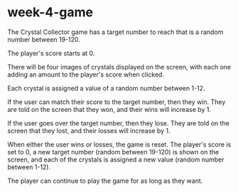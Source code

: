 # week-4-game

The Crystal Collector game has a target number to reach that is a random number between 19-120.

The player's score starts at 0.

There will be four images of crystals displayed on the screen, with each one adding an amount to the player's score when clicked.

Each crystal is assigned a value of a random number between 1-12.

If the user can match their score to the target number, then they win. They are told on the screen that they won, and their wins will increase by 1.

If the user goes over the target number, then they lose. They are told on the screen that they lost, and their losses will increase by 1.

When either the user wins or losses, the game is reset. The player's score is set to 0, a new target number (random between 19-120) is shown on the screen, and each of the crystals is assigned a new value (random number between 1-12).

The player can continue to play the game for as long as they want.
